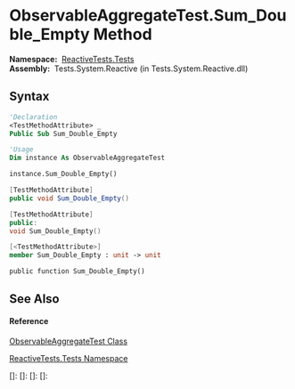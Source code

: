 # ObservableAggregateTest.Sum\_Double\_Empty Method

**Namespace:**  [ReactiveTests.Tests](ReactiveTests.Tests\ReactiveTests.Tests.md)  
**Assembly:**  Tests.System.Reactive (in Tests.System.Reactive.dll)

## Syntax

```vb
'Declaration
<TestMethodAttribute> _
Public Sub Sum_Double_Empty
```

```vb
'Usage
Dim instance As ObservableAggregateTest

instance.Sum_Double_Empty()
```

```csharp
[TestMethodAttribute]
public void Sum_Double_Empty()
```

```c++
[TestMethodAttribute]
public:
void Sum_Double_Empty()
```

```fsharp
[<TestMethodAttribute>]
member Sum_Double_Empty : unit -> unit 
```

```jscript
public function Sum_Double_Empty()
```

## See Also

#### Reference

[ObservableAggregateTest Class](ObservableAggregateTest\ObservableAggregateTest.md)

[ReactiveTests.Tests Namespace](ReactiveTests.Tests\ReactiveTests.Tests.md)

[]: 
[]: 
[]: 
[]: 